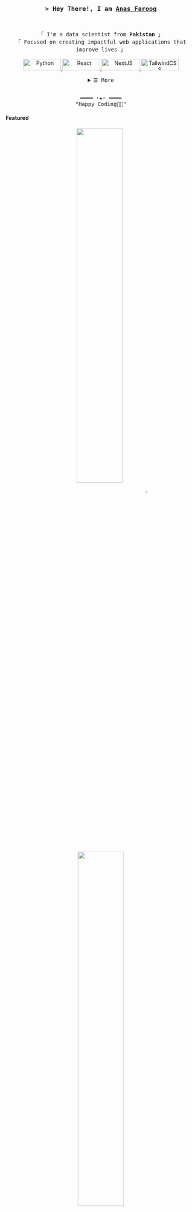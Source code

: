 <!-- https://github.com/anasfarock/ -->
<!-- LEAVE A STAR, IF YOU LIKE IT ! -->



<!-- Title -->
<h3 align="center">
        <samp>&gt; Hey There!, I am
                <b><a target="_blank" href="https://anasfarooq.com/">Anas Farooq</a></b>
        </samp>
</h3>
<br>

<p align="center">
        <!-- Intro -->
        <samp>
                「 I'm a data scientist from <b>Pakistan</b> 」
                <br>
                「 Focused on creating impactful web applications that improve lives</b> 」
                <br>
                <br>
        </samp>
        <!-- Technologies -->
        <!-- Python -->
        <a href="https://github.com/anasfarock?tab=repositories" target="_blank">
            <img alt="Python" src="https://img.shields.io/badge/Python-3670A0?style=for-the-badge&logo=python&logoColor=ffdd54" width="100" height="30">
        </a>
        <!-- React -->
        <a href="https://github.com/anasfarock?tab=repositories" target="_blank">
            <img alt="React" src="https://img.shields.io/badge/React-02cdf1?style=for-the-badge&logo=react&logoColor=white" width="100" height="30">
        </a>
        <!-- NextJS -->
        <a href="https://github.com/anasfarock?tab=repositories" target="_blank">
            <img alt="NextJS" src="https://img.shields.io/badge/Next.js-000000?style=for-the-badge&logo=next.js&logoColor=white" width="100" height="30">
        </a>
        <!-- TailwindCSS -->
        <a href="https://github.com/anasfarock?tab=repositories" target="_blank">
            <img alt="TailwindCSS" src="https://img.shields.io/badge/TailwindCSS-37bcf8?style=for-the-badge&logo=tailwindcss&logoColor=white" width="100" height="30">
        </a>
</p>

<!-- Details Section -->
<details align="center">
    <summary> <samp>&#9776; More</samp></summary>
    <p align="center">
        <br>
        <!-- Activity Widget -->
        <img alt="Shahriar Shafin's GitHub Stats"
                src="https://github-readme-stats.vercel.app/api?username=anasfarock&show_icons=true&theme=radical" />
        <br>
        <!-- Social Links -->
        <p>Find me on</p>
        <!-- Mail -->
        <a href="mailto:m.anas.farooq@outlook.com" target="_blank"><img alt="Mail"
                src="https://img.shields.io/badge/-Mail-EA4335?style=flat-square&logo=Gmail&logoColor=white">
        </a>
        <!-- Twitter -->
        <a href="https://twitter.com/anasfarock" target="_blank"><img alt="Twitter"
                src="https://img.shields.io/badge/-Twitter-1c9bef?style=flat-square&logo=Twitter&logoColor=white">
        </a>
        <!-- Linkedin -->
        <a href="https://www.linkedin.com/in/anasfarock/" target="_blank"><img alt="Linkedin"
                src="https://img.shields.io/badge/-Linkedin-0A66C2?style=flat-square&logo=Linkedin&logoColor=white">
        </a>
    </p>
</details>
<br>

<!-- Footer -->
<samp>
    <p align="center">
        ════ ⋆★⋆ ════
        <br>
        "Happy Coding👨‍💻"
    </p>
</samp>

<!-- Featured Repositories -->
#### Featured
<p align="center">
<a href="https://github.com/anasfarock/anasfarock-profile">
<img width='49%' align="center"src="https://github-readme-stats.vercel.app/api/pin/?username=anasfarock&repo=anasfarock-profile&border_color=02D892&bg_color=0D1117&title_color=C9D1D9&text_color=8B949E&icon_color=02D892" />
</a>
<span>&nbsp;</span>
<a href="https://github.com/anasfarock/portfolio-website">
<img width='49%' align="center"src="https://github-readme-stats.vercel.app/api/pin/?username=anasfarock&repo=portfolio-website&border_color=02D892&bg_color=0D1117&title_color=C9D1D9&text_color=8B949E&icon_color=02D892" />
</a>

<p align="center">
<a href="https://github.com/anasfarock/pandas-for-datascience">
<img width='49%' align="center"src="https://github-readme-stats.vercel.app/api/pin/?username=anasfarock&repo=pandas-for-datascience&border_color=02D892&bg_color=0D1117&title_color=C9D1D9&text_color=8B949E&icon_color=02D892" />
</a>
<span>&nbsp;</span>
<a href="https://github.com/anasfarock/forestfire-dataset">
<img width='49%' align="center"src="https://github-readme-stats.vercel.app/api/pin/?username=anasfarock&repo=forestfire-dataset&border_color=02D892&bg_color=0D1117&title_color=C9D1D9&text_color=8B949E&icon_color=02D892" />
</a>
</p>